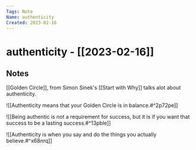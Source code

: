 ```yaml
---
Tags: Note  
Name: authenticity
Created: 2023-02-16
---
```

# authenticity - [[2023-02-16]]
## Notes
[[Golden Circle]], from Simon Sinek's [[Start with Why]] talks alot about authenticity.

![[Authenticity means that your Golden Circle is in balance.#^2p72pe]]

![[Being authentic is not a requirement for success, but it is if you want that success to be a lasting success.#^13pble]]

![[Authenticity is when you say and do the things you actually believe.#^x68nrq]]

